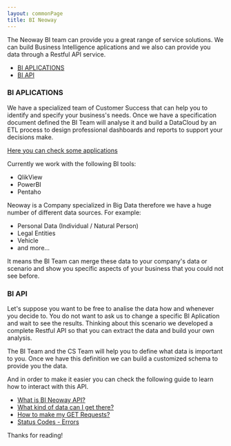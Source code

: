 ```yaml
---
layout: commonPage
title: BI Neoway
---
```


<p class="message">
  The Neoway BI team can provide you a great range of service solutions. We can build Business Intelligence aplications and we also can provide you data through a Restful API service.
</p>

- [BI APLICATIONS](#bi-applications)
- [BI API](#bi-api)

### BI APLICATIONS

We have a specialized team of Customer Success that can help you to identify and specify your business's needs.
Once we have a specification document defined the BI Team will analyse it and build a DataCloud by an ETL process to design professional dashboards and reports to support your decisions make.

[Here you can check some applications](http://colocaralgoaqui.com)

Currently we work with the following BI tools:

* QlikView
* PowerBI
* Pentaho

Neoway is a Company specialized in Big Data therefore we have a huge number of different data sources. For example:

* Personal Data (Individual / Natural Person)
* Legal Entities
* Vehicle
* and more...

It means the BI Team can merge these data to your company's data or scenario and show you specífic aspects of your business that you could not see before.


### BI API

Let's suppose you want to be free to analise the data how and whenever you decide to. You do not want to ask us to change a specific BI Aplication and wait to see the results. Thinking about this scenario we developed a complete Restful API so that you can extract the data and build your own analysis.

The BI Team and the CS Team will help you to define what data is important to you. Once we have this definition we can build a customized schema to provide you the data.

And in order to make it easier you can check the following guide to learn how to interact with this API.

* [What is BI Neoway API?](https://bineoway.github.io/apiDocumentation/about)
* [What kind of data can I get there?](https://bineoway.github.io/apiDocumentation/biteam)
* [How to make my GET Requests?](https://bineoway.github.io/apiDocumentation/requests)
* [Status Codes - Errors](https://bineoway.github.io/apiDocumentation/errors)

Thanks for reading!